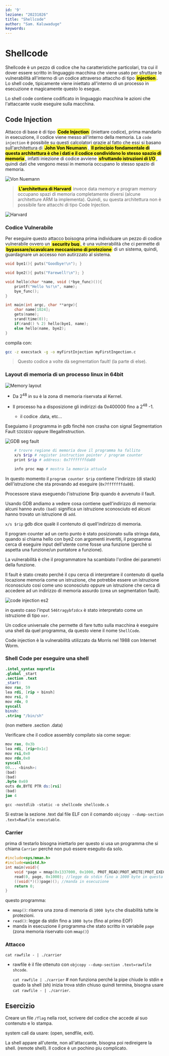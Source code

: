 ```yaml
---
id: '9'
lezione: "20231026"
title: "Shellcode"
author: "Sam. Kaluwaduge"
keywords: 
---
```

<style>
    strong{
        background-color:#faf43e;
        color: black;
        padding:0.1rem 0.2rem;
        border-radius:5px;
    }
</style>

# Shellcode
Shellcode è un pezzo di codice che ha caratteristiche particolari, tra cui il dover essere scritto in linguaggio macchina che viene usato per sfruttare le vulnerabilità all'interno di un codice attraverso attaccho di tipo **injection**. Lo shell code, tipicamente viene iniettato all'interno di un processo in esecuzione e magicamente questo lo esegue.

Lo shell code contiene codificato in linguaggio macchina le azioni che l'attaccante vuole eseguire sulla macchina.

## Code Injection
Attacco di base è di tipo **Code Injection** (iniettare codice), prima mandarlo in esecuzione, il codice viene messo all'interno della memoria. La `code injection` è possibile su questi calcolatori grazie al fatto che essi si basano sull'architettura di **John Von Neumann**. **Il principio fondamentale di questa architettura è che i dati e il codice condividono lo stesso spazio di memoria**, infatti iniezione di codice avviene **sfruttando istruzioni di I/O**, quindi dati che vengono messi in memoria occupano lo stesso spazio di memoria. 

![Von Nuemann](assets/images/Von_Neumann_Architecture.png)

> **L'architettura di Harvard** invece data memory e program memory occupano spazi di memoria completamente diversi (alcune architetture ARM la implementa). Quindi, su questa architettura non è possibile fare attacchi di tipo Code Injection.

![Harvard](assets/images/Architettura_harvard.svg.png)

### Codice Vulnerabile
Per eseguire questo attacco boisogna prima individuare un pezzo di codice vulnerabile ovvero un **security bug**, è una vulnerabilità che ci permette di **bypassare/scavalcare meccanismo di protezione** di un sistema, quindi, guardagnare un accesso non autirzzato al sistema.

```c
void bye1(){ puts("Goodbye!\n"); }

void bye2(){ puts("Farewell!\n"); }

void hello(char *name, void (*bye_func)()){
    printf("Hello %s!\n", name);
    bye_func();
}

int main(int argc, char **argv){
    char name[1024];
    gets(name);
    srand(time(0));
    if(rand() % 2) hello(bye1, name);
    else hello(name, bye2);
}
```
compila con:
```sh
gcc -z execstack -g -o myFirstInjection myFirstIngection.c
```

>Questo codice a volte dà segmentation fault! (la parte di else).

### Layout di memoria di un processo linux in 64bit

![Memory layout](assets/images/address_space.png)

* Da 2<sup>48</sup> in su è la zona di memoria riservata al Kernel.
* Il processo ha a disposizione gli indirizzi da 0x400000 fino a 2<sup>48</sup> -1.
  
  * il codice .data,  etc...

Eseguiamo il programma in gdb finchè non crasha con signal Segmentation Fault `SIGSEGV` oppure IllegalInstruction.

![GDB seg fault](assets/images/gdb_seg.png)
~~~sh
    # trovre regione di memoria dove il programma ha fallito
    x/s $rip # register instruction pointer / program counter
    print $rip # address: 0x7fffffffda80

    info proc map # mostra la memoria attuale
~~~
In questo momento il `program counter $rip` contiene l'indirizzo (di stack) dell'istruzione che sta provando ad eseguire (`0x7fffffffda80`). 

Processore stava eseguendo l'istruzione $rip quando è avvenuto il fault.

Usando GDB andiamo a vedere cosa contiene quell'indirizzo di memoria: alcuni hanno avuto `(bad)` significa un istruzione sconosciuto ed alcuni hanno trovato un istruzione di `add`.

`x/s $rip` gdb dice qualè il contenuto di quell'indirizzo di memoria. 

Il program counter ad un certo punto è stato posizionato sulla stringa data, quando si chiama hello con bye2 con argomenti invertiti, il programma cerca di eseguire input dell'utente come fosse una funzione (perchè si aspetta una funzione/un puntatore a funzione).

La vulnerabilità è che il programmatore ha scambiato l'ordine dei parametri della funzione.

Il fault è stato creato perché il cpu cerca di interpretare il contenuto di quella locazione memoria come un istruzione, che potrebbe essere un istruzione riconosciuto cosi come uno sconosciuto oppure un istruzione che cerca di accedere ad un indirizzo di memoria assurdo (crea un segmentation fault).

![code injection es2](assets/images/code%20injection%20es2.png)

in questo caso l'input `546tragybfzdcx` è stato interpretato come un istruzione di tipo `xor`.

Un codice universale che permette di fare tutto sulla macchina è eseguire una shell da quel programma, da questo viene il nome `ShellCode`. 

Code injection è la vulnerabilità utilizzato da Morris nel 1988 con Internet Worm. 

### Shell Code per eseguire una shell

```s
.intel_syntax noprefix
.global _start 
.section .text
_start:
mov rax, 59
lea rdi, [rip + binsh]
mov rsi, 0
mov rdx, 0
syscall
binsh:
.string "/bin/sh"
```
(non mettere .section .data)

Verificare che il codice assembly compilato sia come segue:

```s
mov rax, 0x3b
lea rdi, [rip+0x1c]
mov rsi,0x0
mov rdx,0x0
syscall
00... <binsh>:
(bad)
(bad)
.byte 0x69
outs dx,BYTE PTR ds:[rsi]
(bad)
jae 4
```
`gcc -nostdlib -static -o shellcode shellcode.s`

Si estrae la sezione .text dal file ELF con il comando `objcopy --dump-section .text=RawFile executable`.

### Carrier

prima di testarlo bisogna iniettarlo per questo si usa un programma che si chiama `Carrier` perché non può essere eseguito da solo.

```c
#include<sys/mman.h>
#include<unistd.h>
int main(void){
    void *page = mmap(0x1337000, 0x1000, PROT_READ|PROT_WRITE|PROT_EXEC, MAP_PRIVATE|MAP_ANON, 0, 0); // riserva 1000 byte in cui disabilita tutte le protezioni
    read(0, page, 0x1000); //legge da stdin fino a 1000 byte in questa zona (o al primo EOF)
    ((void(*)())page)(); //manda in esecuzione 
    return 0;
}
```
questo programma:
* `mmap()`: riserva una zona di memoria di `1000 byte` che disabilità tutte le protezioni.
* `read()`: legge da stdin fino a `1000 byte` (fino al primo EOF)
* manda in esecuzione il programma che stato scritto in variabile `page` (zona memoria riservato con `mmap()`)

### Attacco

    cat rawfile - | ./carrier

* rawfile è il file ottenuto con `objcopy --dump-section .text=rawfile shcode`.

    `cat rawfile | ./carrier` # non funziona perché la pipe chiude lo stdin e quado la shell (sh) inizia trova stdin chiuso quindi termina, bisogna usare `cat rawfile - | ./carrier`.

## Esercizio
Creare un file `/flag` nella root, scrivere del codice che accede al suo contenuto e lo stampa.

system call da usare: (open, sendfile, exit).

La shell appare all'utente, non all'attaccante, bisogna poi redireigere la shell. (remote shell). Il codice è un pochino piu complicato.